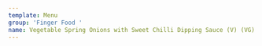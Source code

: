 ```yaml
---
template: Menu
group: 'Finger Food '
name: Vegetable Spring Onions with Sweet Chilli Dipping Sauce (V) (VG)
---
```

